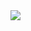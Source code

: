 <img src="https://img.shields.io/badge/Instagram-hexcode색상?style=plastic&logo=로고이름&logoColor=로고색상"/>

